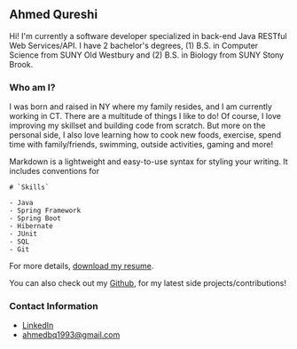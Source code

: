 ## Ahmed Qureshi

Hi! I'm currently a software developer specialized in back-end Java RESTful Web Services/API. I have 2 bachelor's degrees, (1) B.S. in Computer Science from SUNY Old Westbury and (2) B.S. in Biology from SUNY Stony Brook. 

### Who am I?

I was born and raised in NY where my family resides, and I am currently working in CT. There are a multitude of things I like to do! Of course, I love improving my skillset and building code from scratch. But more on the personal side, I also love learning how to cook new foods, exercise, spend time with family/friends, swimming, outside activities, gaming and more!

Markdown is a lightweight and easy-to-use syntax for styling your writing. It includes conventions for

```
# `Skills`

- Java
- Spring Framework
- Spring Boot
- Hibernate
- JUnit
- SQL
- Git

```

For more details, [download my resume](#).

You can also check out my [Github](https://github.com/ahmedbq), for my latest side projects/contributions!

### Contact Information
- [LinkedIn](https://www.linkedin.com/in/ahmed-qureshi-765060105/)
- ahmedbq1993@gmail.com
